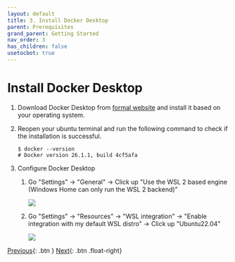 ```yaml
---
layout: default
title: 3. Install Docker Desktop
parent: Prerequisites
grand_parent: Getting Started
nav_order: 3
has_children: false
usetocbot: true
---
```


# Install Docker Desktop

1. Download Docker Desktop from [formal website](https://www.docker.com/products/docker-desktop) and install it based on your operating system.

2. Reopen your ubuntu terminal and run the following command to check if the installation is successful.

    ```Shell
    $ docker --version
    # Docker version 26.1.1, build 4cf5afa
    ```

3. Configure Docker Desktop

    1. Go "Settings" -> "General" -> Click up "Use the WSL 2 based engine (Windows Home can only run the WSL 2 backend)"
    
        <img src="{{ '/assets/images/setup-docker-1.png' | relative_url }}">

    2. Go "Settings" -> "Resources" -> "WSL integration" -> "Enable integration with my default WSL distro" -> Click up "Ubuntu22.04"    

        <img src="{{ '/assets/images/setup-docker-2.png' | relative_url }}">

[Previous](./cuda-toolkit.md){: .btn }
[Next](./nvidia-container-toolkit.md){: .btn .float-right}
